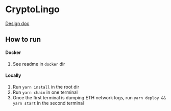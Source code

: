 # CryptoLingo

[Design doc](https://docs.google.com/document/d/1fxuRTKFf341P8SKJe3x6EaBJ-4peBViteYEQDByH3Nw/edit)

## How to run
#### Docker
1. See readme in `docker` dir
#### Locally
1. Run `yarn install` in the root dir
2. Run `yarn chain` in one terminal
3. Once the first terminal is dumping ETH network logs, run `yarn deploy && yarn start` in the second terminal
